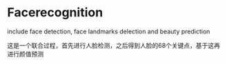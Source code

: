 # Facerecognition
include face detection, face landmarks delection and beauty prediction

这是一个联合过程，首先进行人脸检测，之后得到人脸的68个关键点，基于这再进行颜值预测
